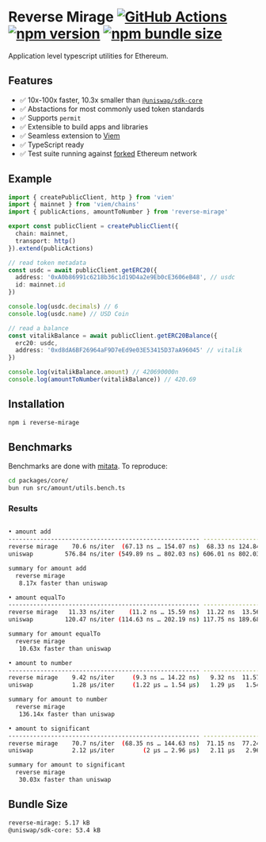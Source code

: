 # Reverse Mirage [![GitHub Actions][gha-badge]][gha] [![npm version][npm-badge]][npm] [![npm bundle size][bundle-badge]][bundle]

[gha]: https://github.com/kyscott18/reverse-mirage/actions
[gha-badge]: https://github.com/kyscott18/reverse-mirage/actions/workflows/main.yml/badge.svg
[npm]: https://www.npmjs.com/package/reverse-mirage/v/latest
[npm-badge]: https://img.shields.io/npm/v/reverse-mirage/latest.svg
[bundle]: https://bundlephobia.com/result?p=reverse-mirage@latest
[bundle-badge]:https://img.shields.io/bundlephobia/minzip/reverse-mirage/latest.svg

Application level typescript utilities for Ethereum.

## Features

- ✅ 10x-100x faster, 10.3x smaller than [`@uniswap/sdk-core`](https://github.com/uniswap/sdk-core)
- ✅ Abstactions for most commonly used token standards
- ✅ Supports `permit`
- ✅ Extensible to build apps and libraries
- ✅ Seamless extension to [Viem](https://github.com/wagmi-dev/viem)
- ✅ TypeScript ready
- ✅ Test suite running against [forked](https://ethereum.org/en/glossary/#fork) Ethereum network

## Example

```ts
import { createPublicClient, http } from 'viem'
import { mainnet } from 'viem/chains'
import { publicActions, amountToNumber } from 'reverse-mirage'

export const publicClient = createPublicClient({
  chain: mainnet,
  transport: http()
}).extend(publicActions)

// read token metadata
const usdc = await publicClient.getERC20({
  address: '0xA0b86991c6218b36c1d19D4a2e9Eb0cE3606eB48', // usdc
  id: mainnet.id
})

console.log(usdc.decimals) // 6
console.log(usdc.name) // USD Coin

// read a balance
const vitalikBalance = await publicClient.getERC20Balance({
  erc20: usdc,
  address: '0xd8dA6BF26964aF9D7eEd9e03E53415D37aA96045' // vitalik
})

console.log(vitalikBalance.amount) // 420690000n
console.log(amountToNumber(vitalikBalance)) // 420.69
```

## Installation

```sh
npm i reverse-mirage
```

## Benchmarks

Benchmarks are done with [mitata](https://github.com/evanwashere/mitata). To reproduce: 

```sh
cd packages/core/
bun run src/amount/utils.bench.ts
```

### Results

```sh

• amount add
------------------------------------------------------ -----------------------------
reverse mirage    70.6 ns/iter  (67.13 ns … 154.07 ns)  68.33 ns 124.84 ns 133.01 ns
uniswap         576.84 ns/iter (549.89 ns … 802.03 ns) 606.01 ns 802.03 ns 802.03 ns

summary for amount add
  reverse mirage
   8.17x faster than uniswap

• amount equalTo
------------------------------------------------------ -----------------------------
reverse mirage   11.33 ns/iter    (11.2 ns … 15.59 ns)  11.22 ns  13.56 ns  13.99 ns
uniswap         120.47 ns/iter (114.63 ns … 202.19 ns) 117.75 ns 189.68 ns 192.36 ns

summary for amount equalTo
  reverse mirage
   10.63x faster than uniswap

• amount to number
------------------------------------------------------ -----------------------------
reverse mirage    9.42 ns/iter     (9.3 ns … 14.22 ns)   9.32 ns  11.57 ns  12.18 ns
uniswap           1.28 µs/iter     (1.22 µs … 1.54 µs)   1.29 µs   1.54 µs   1.54 µs

summary for amount to number
  reverse mirage
   136.14x faster than uniswap

• amount to significant
------------------------------------------------------ -----------------------------
reverse mirage    70.7 ns/iter  (68.35 ns … 144.63 ns)  71.15 ns  77.24 ns  125.2 ns
uniswap           2.12 µs/iter        (2 µs … 2.96 µs)   2.11 µs   2.96 µs   2.96 µs

summary for amount to significant
  reverse mirage
   30.03x faster than uniswap
```

## Bundle Size

```sh
reverse-mirage: 5.17 kB
@uniswap/sdk-core: 53.4 kB 
```
